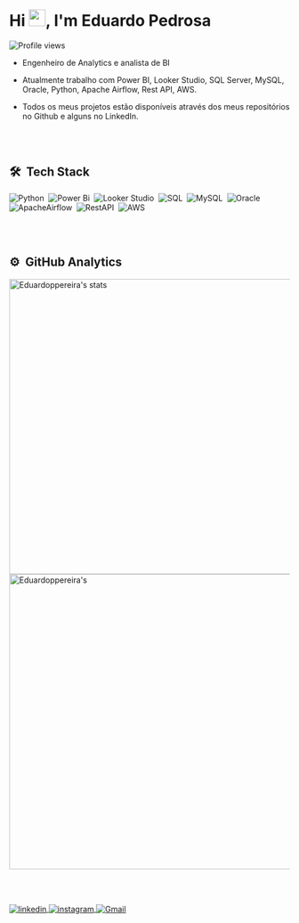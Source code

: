 <h1 align="left">Hi <img src= "https://img.icons8.com/emoji/48/000000/waving-hand-medium-dark-skin-tone.png" width="30px">, I'm Eduardo Pedrosa
  
</h1> <p align="left"> <img src="https://komarev.com/ghpvc/?username=eduardopedrosaa&color=yellow" alt="Profile views" /> </p> 

- Engenheiro de Analytics e analista de BI

- Atualmente trabalho com Power BI, Looker Studio, SQL Server, MySQL, Oracle, Python, Apache Airflow, Rest API, AWS.

- Todos os meus projetos estão disponíveis através dos meus repositórios no Github e alguns no LinkedIn.

<br><br>

## 🛠 &nbsp;Tech Stack 

![Python](https://img.shields.io/badge/-Python-05122A?style=flat&logo=python)&nbsp;
![Power Bi](https://img.shields.io/badge/-PowerBI-05122A?style=flat&logo=Powerbi)&nbsp;
![Looker Studio](https://img.shields.io/badge/-DataStudio-05122A?style=flat&logo=GoogleDataStudio)&nbsp;
![SQL](https://img.shields.io/badge/-SQLServer-05122A?style=flat&logo=MicrosoftSQLServer)&nbsp;
![MySQL](https://img.shields.io/badge/-MySQL-05122A?style=flat&logo=MySQL)&nbsp;
![Oracle](https://img.shields.io/badge/-Oracle-05122A?style=flat&logo=Oracle)&nbsp;
![ApacheAirflow](https://img.shields.io/badge/-ApacheAirflow-05122A?style=flat&logo=ApacheAirflow)&nbsp;
![RestAPI](https://img.shields.io/badge/-RestAPI-05122A?style=flat&logo=Rest)&nbsp;
![AWS](https://img.shields.io/badge/-AWS-05122A?style=flat&logo=Amazon)&nbsp;


<br><br> 


## ⚙️ &nbsp;GitHub Analytics 

<p align="left"> <img width="530em" src="https://github-readme-stats.vercel.app/api?username=Eduardoppereira&show_icons=true&theme=vision-friendly-dark" alt="Eduardoppereira's stats"/>
<img width="530em" src="https://github-readme-stats.vercel.app/api/top-langs/?username=Eduardoppereira&layout=compact&theme=vision-friendly-dark" alt=Eduardoppereira's most languages"/> </p> 

<br><br> 

<a href="https://www.linkedin.com/in/eduardo-pedrosap/" target="_blank"> <img align="center" src="https://img.shields.io/badge/-Eduardo-05122A?style=flat&logo=linkedin" alt="linkedin"/> </a> 
<a href="https://www.instagram.com/eduardo_01511/" target="_blank"> <img align="center" src="https://img.shields.io/badge/-Eduardo-05122A?style=flat&logo=instagram" alt="instagram"/> </a> 
<a href="eduardoppsilva@outlook.com" target="_blank"> <img align="center" src="https://img.shields.io/badge/-Eduardo-05122A?style=flat&logo=gmail" alt="Gmail"/> </a>
